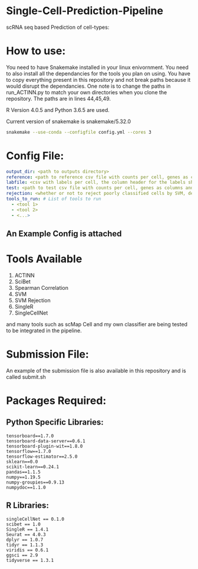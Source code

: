 # Single-Cell-Prediction-Pipeline


scRNA seq based Prediction of cell-types:

# How to use:

You need to have Snakemake installed in your linux enivornment. You need to also install all the dependancies for the tools you plan on using. You have to copy everything present in this repository and not break paths because it would disrupt the dependancies. One note is to change the paths in run_ACTINN.py to match your own directories when you clone the repository. The paths are in lines 44,45,49.

R Version 4.0.5 and Python 3.6.5 are used.

Current version of snakemake is snakemake/5.32.0

```bash
snakemake --use-conda --configfile config.yml --cores 3
```

# Config File:
```yaml 
output_dir: <path to outputs directory>
reference: <path to reference csv file with counts per cell, genes as columns and cells as rows>
labfile: <csv with labels per cell, the column header for the labels should be "label">
test: <path to test csv file with counts per cell, genes as columns and cells as rows>
rejection: <whether or not to reject poorly classified cells by SVM, default is True>
tools_to_run: # List of tools to run
  - <tool 1>
  - <tool 2>
  - <...>
```

## An Example Config is attached 

# Tools Available

1. ACTINN
2. SciBet
3. Spearman Correlation
4. SVM
5. SVM Rejection
6. SingleR
7. SingleCellNet

and many tools such as scMap Cell and my own classifier are being tested to be integrated in the pipeline.

# Submission File:

An example of the submission file is also available in this repository and is called submit.sh

# Packages Required:

## Python Specific Libraries:

```
tensorboard==1.7.0
tensorboard-data-server==0.6.1
tensorboard-plugin-wit==1.8.0
tensorflow==1.7.0
tensorflow-estimator==2.5.0
sklearn==0.0
scikit-learn==0.24.1
pandas==1.1.5
numpy==1.19.5
numpy-groupies==0.9.13
numpydoc==1.1.0
```

## R Libraries:

```
singleCellNet == 0.1.0
scibet == 1.0
SingleR == 1.4.1
Seurat == 4.0.3
dplyr == 1.0.7
tidyr == 1.1.3
viridis == 0.6.1
ggsci == 2.9
tidyverse == 1.3.1
```
